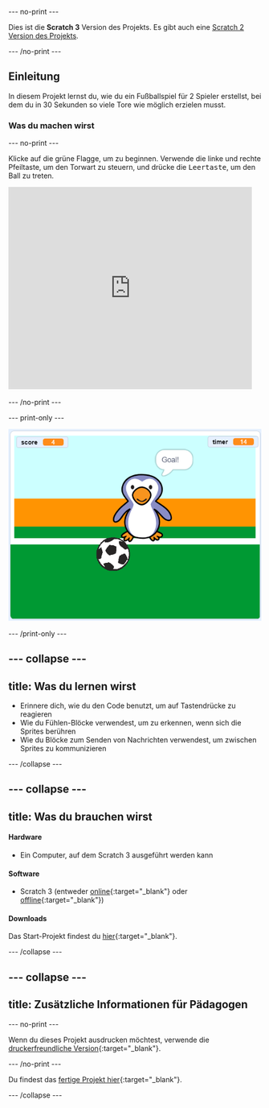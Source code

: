 --- no-print ---

Dies ist die **Scratch 3** Version des Projekts. Es gibt auch eine [Scratch 2 Version des Projekts](https://projects.raspberrypi.org/en/projects/beat-the-goalie-scratch2).

--- /no-print ---

## Einleitung

In diesem Projekt lernst du, wie du ein Fußballspiel für 2 Spieler erstellst, bei dem du in 30 Sekunden so viele Tore wie möglich erzielen musst.

### Was du machen wirst

--- no-print ---

Klicke auf die grüne Flagge, um zu beginnen. Verwende die linke und rechte Pfeiltaste, um den Torwart zu steuern, und drücke die <kbd>Leertaste</kbd>, um den Ball zu treten.

<div class="scratch-preview">
  <iframe allowtransparency="true" width="485" height="402" src="https://scratch.mit.edu/projects/embed/285942132/?autostart=false" frameborder="0" scrolling="no"></iframe>
</div>

--- /no-print ---

--- print-only ---

![Bildschirmfoto des Spiels](images/goalie-final.png)

--- /print-only ---

--- collapse ---
---
title: Was du lernen wirst
---

- Erinnere dich, wie du den Code benutzt, um auf Tastendrücke zu reagieren
- Wie du Fühlen-Blöcke verwendest, um zu erkennen, wenn sich die Sprites berühren
- Wie du Blöcke zum Senden von Nachrichten verwendest, um zwischen Sprites zu kommunizieren

--- /collapse ---

--- collapse ---
---
title: Was du brauchen wirst
---

#### Hardware

+ Ein Computer, auf dem Scratch 3 ausgeführt werden kann

#### Software

+ Scratch 3 (entweder [online](http://rpf.io/scratchon){:target="_blank"} oder [offline](http://rpf.io/scratchoff){:target="_blank"})

#### Downloads

Das Start-Projekt findest du [hier](http://rpf.io/p/en/beat-the-goalie-go){:target="_blank"}.

--- /collapse ---

--- collapse ---
---
title: Zusätzliche Informationen für Pädagogen
---

--- no-print ---

Wenn du dieses Projekt ausdrucken möchtest, verwende die [druckerfreundliche Version](https://projects.raspberrypi.org/en/projects/beat-the-goalie/print){:target="_blank"}.

--- /no-print ---

Du findest das [fertige Projekt hier](http://rpf.io/p/en/beat-the-goalie-get){:target="_blank"}.

--- /collapse ---
